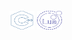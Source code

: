 
<div style="display: inline_block"><br>
  <img align="center" alt="..." height="30" width="40" src="https://raw.githubusercontent.com/devicons/devicon/master/icons/cplusplus/cplusplus-line.svg">
  <img align="center" alt="..." height="30" width="40" src="https://raw.githubusercontent.com/devicons/devicon/master/icons/lua/lua-line.svg">
</div>
  
  ##
 
<div> 
  
</div>
